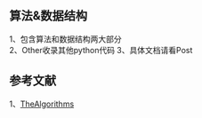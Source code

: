 

## 算法&数据结构
1、包含算法和数据结构两大部分   
2、Other收录其他python代码
3、具体文档请看Post

## 参考文献
1、[TheAlgorithms](https://github.com/TheAlgorithms/Python)     
